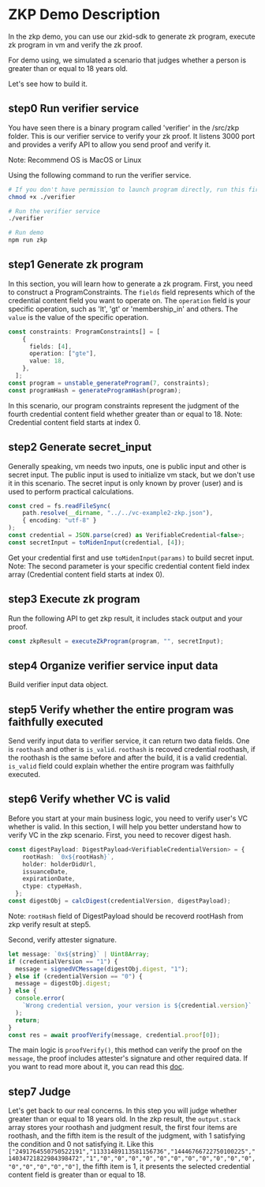 # ZKP Demo Description

In the zkp demo, you can use our zkid-sdk to generate zk program, execute zk program in vm and verify the zk proof.

For demo using, we simulated a scenario that judges whether a person is greater than or equal to 18 years old.

Let's see how to build it.

## step0 Run verifier service
You have seen there is a binary program called 'verifier' in the /src/zkp folder. This is our verifier service to verify your zk proof. It listens 3000 port and provides a verify API to allow you send proof and verify it.

Note: Recommend OS is MacOS or Linux

Using the following command to run the verifier service.
```bash
# If you don't have permission to launch program directly, run this first
chmod +x ./verifier

# Run the verifier service
./verifier

# Run demo
npm run zkp
```

## step1 Generate zk program
In this section, you will learn how to generate a zk program.
First, you need to construct a ProgramConstraints.
The `fields` field represents which of the credential content field you want to operate on.
The `operation` field is your specific operation, such as 'lt', 'gt' or 'membership_in' and others.
The `value` is the value of the specific operation.

```typescript
const constraints: ProgramConstraints[] = [
    {
      fields: [4],
      operation: ["gte"],
      value: 18,
    },
  ];
const program = unstable_generateProgram(7, constraints);
const programHash = generateProgramHash(program);
```
In this scenario, our program constraints represent the judgment of the fourth credential content field whether greater than or equal to 18.
Note: Credential content field starts at index 0.

## step2 Generate secret_input
Generally speaking, vm needs two inputs, one is public input and other is secret input. The public input is used to initialize vm stack, but we don't use it in this scenario. The secret input is only known by prover (user) and is used to perform practical calculations.

```typescript
const cred = fs.readFileSync(
    path.resolve(__dirname, "../../vc-example2-zkp.json"),
    { encoding: "utf-8" }
);
const credential = JSON.parse(cred) as VerifiableCredential<false>;
const secretInput = toMidenInput(credential, [4]);
```
Get your credential first and use `toMidenInput(params)` to build secret input.
Note: The second parameter is your specific credential content field index array (Credential content field starts at index 0).

## step3 Execute zk program
Run the following API to get zkp result, it includes stack output and your proof.

```typescript
const zkpResult = executeZkProgram(program, "", secretInput);
```

## step4 Organize verifier service input data
Build verifier input data object.

## step5 Verify whether the entire program was faithfully executed
Send verify input data to verifier service, it can return two data fields. One is `roothash` and other is  `is_valid`. `roothash` is recoved credential roothash, if the roothash is the same before and after the build, it is a valid credential. `is_valid` field could explain whether the entire program was faithfully executed.

## step6 Verify whether VC is valid
Before you start at your main business logic, you need to verify user's VC whether is valid. In this section, I will help you better understand how to verify VC in the zkp scenario.
First, you need to recover digest hash.

```typescript
const digestPayload: DigestPayload<VerifiableCredentialVersion> = {
    rootHash: `0x${rootHash}`,
    holder: holderDidUrl,
    issuanceDate,
    expirationDate,
    ctype: ctypeHash,
  };
const digestObj = calcDigest(credentialVersion, digestPayload);
```
Note: `rootHash` field of DigestPayload should be recoverd rootHash from zkp verify result at step5.

Second, verify attester signature.

```typescript
let message: `0x${string}` | Uint8Array;
if (credentialVersion == "1") {
  message = signedVCMessage(digestObj.digest, "1");
} else if (credentialVersion == "0") {
  message = digestObj.digest;
} else {
  console.error(
    `Wrong credential version, your version is ${credential.version}`
  );
  return;
}
const res = await proofVerify(message, credential.proof[0]);
```
The main logic is `proofVerify()`, this method can verify the proof on the `message`, the proof includes attester's signature and other required data. If you want to read more about it, you can read this [doc](https://zcloak-network.notion.site/Verifiable-Credential-Private-VC-90805b20cbd0480cb86664c27c7b78cb).

## step7 Judge
Let's get back to our real concerns. In this step you will judge whether greater than or equal to 18 years old. In the zkp result, the `output.stack` array stores your roothash and judgment result, the first four items are roothash, and the fifth item is the result of the judgment, with 1 satisfying the condition and 0 not satisfying it.
Like this `["2491764550750522191","11331489113581156736","14446766722750100225","14034721822984398472","1","0","0","0","0","0","0","0","0","0","0","0","0","0","0","0","0"]`, the fifth item is 1, it presents the selected credential content field is greater than or equal to 18.